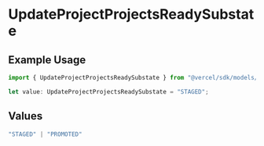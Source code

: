 # UpdateProjectProjectsReadySubstate

## Example Usage

```typescript
import { UpdateProjectProjectsReadySubstate } from "@vercel/sdk/models/updateprojectop.js";

let value: UpdateProjectProjectsReadySubstate = "STAGED";
```

## Values

```typescript
"STAGED" | "PROMOTED"
```